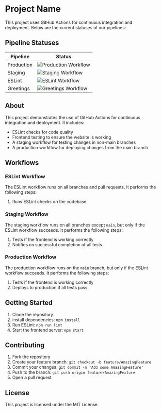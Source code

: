 # Project Name

This project uses GitHub Actions for continuous integration and deployment. Below are the current statuses of our pipelines:

## Pipeline Statuses

| Pipeline | Status |
|----------|--------|
| Production | ![Production Workflow](https://github.com/Bhomesh/github-workflow/actions/workflows/prod.yml/badge.svg) |
| Staging | ![Staging Workflow](https://github.com/Bhomesh/github-workflow/actions/workflows/stage.yml/badge.svg) |
| ESLint | ![ESLint Workflow](https://github.com/Bhomesh/github-workflow/actions/workflows/eslint.yml/badge.svg) |
| Greetings | ![Greetings Workflow](https://github.com/Bhomesh/github-workflow/actions/workflows/greetings.yml/badge.svg) |

## About

This project demonstrates the use of GitHub Actions for continuous integration and deployment. It includes:

- ESLint checks for code quality
- Frontend testing to ensure the website is working
- A staging workflow for testing changes in non-main branches
- A production workflow for deploying changes from the main branch

## Workflows

### ESLint Workflow
The ESLint workflow runs on all branches and pull requests. It performs the following steps:
1. Runs ESLint checks on the codebase

### Staging Workflow
The staging workflow runs on all branches except `main`, but only if the ESLint workflow succeeds. It performs the following steps:
1. Tests if the frontend is working correctly
2. Notifies on successful completion of all tests

### Production Workflow
The production workflow runs on the `main` branch, but only if the ESLint workflow succeeds. It performs the following steps:
1. Tests if the frontend is working correctly
2. Deploys to production if all tests pass

## Getting Started

1. Clone the repository
2. Install dependencies: `npm install`
3. Run ESLint: `npm run lint`
4. Start the frontend server: `npm start`

## Contributing

1. Fork the repository
2. Create your feature branch: `git checkout -b feature/AmazingFeature`
3. Commit your changes: `git commit -m 'Add some AmazingFeature'`
4. Push to the branch: `git push origin feature/AmazingFeature`
5. Open a pull request

## License

This project is licensed under the MIT License.
